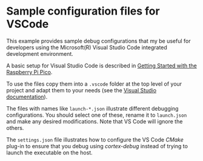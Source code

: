 # Sample configuration files for VSCode

This example provides sample debug configurations that my be useful for developers using the Microsoft(R) Visual Studio Code integrated development environment.

A basic setup for Visual Studio Code is described in [Getting Started with the Raspberry Pi Pico](https://rptl.io/pico-get-started).

To use the files copy them into a `.vscode` folder at the top level of your project and adapt them to your needs (see the [Visual Studio documentation](https://code.visualstudio.com/docs/cpp/launch-json-reference)).

The files with names like `launch-*.json` illustrate different debugging configurations. You should select one of these, rename it to `launch.json` and make any desired modifications. Note that VS Code will ignore the others.

The `settings.json` file illustrates how to configure the VS Code *CMake* plug-in to ensure that you debug using *cortex-debug* instead of trying to launch the executable on the host.
